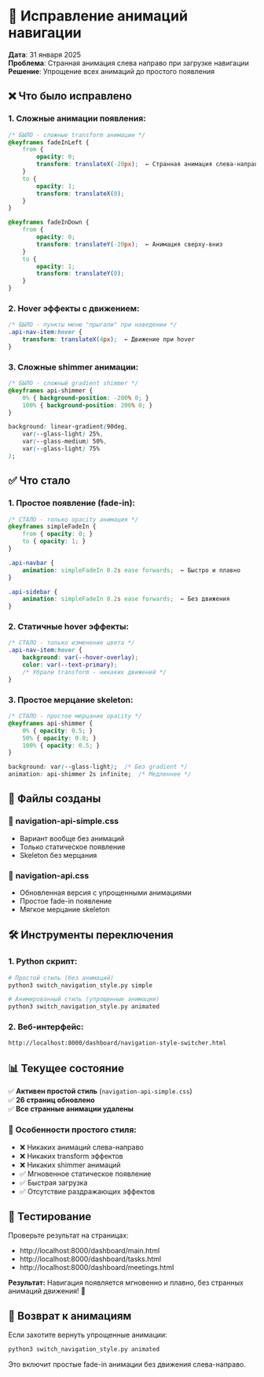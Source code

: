 # 🎨 Исправление анимаций навигации

**Дата**: 31 января 2025  
**Проблема**: Странная анимация слева направо при загрузке навигации  
**Решение**: Упрощение всех анимаций до простого появления  

## ❌ Что было исправлено

### 1. **Сложные анимации появления:**
```css
/* БЫЛО - сложные transform анимации */
@keyframes fadeInLeft {
    from {
        opacity: 0;
        transform: translateX(-20px);  ← Странная анимация слева-направо
    }
    to {
        opacity: 1;
        transform: translateX(0);
    }
}

@keyframes fadeInDown {
    from {
        opacity: 0;
        transform: translateY(-20px);  ← Анимация сверху-вниз
    }
    to {
        opacity: 1;
        transform: translateY(0);
    }
}
```

### 2. **Hover эффекты с движением:**
```css
/* БЫЛО - пункты меню "прыгали" при наведении */
.api-nav-item:hover {
    transform: translateX(4px);  ← Движение при hover
}
```

### 3. **Сложные shimmer анимации:**
```css
/* БЫЛО - сложный gradient shimmer */
@keyframes api-shimmer {
    0% { background-position: -200% 0; }
    100% { background-position: 200% 0; }
}

background: linear-gradient(90deg, 
    var(--glass-light) 25%, 
    var(--glass-medium) 50%, 
    var(--glass-light) 75%
);
```

## ✅ Что стало

### 1. **Простое появление (fade-in):**
```css
/* СТАЛО - только opacity анимация */
@keyframes simpleFadeIn {
    from { opacity: 0; }
    to { opacity: 1; }
}

.api-navbar {
    animation: simpleFadeIn 0.2s ease forwards;  ← Быстро и плавно
}

.api-sidebar {
    animation: simpleFadeIn 0.2s ease forwards;  ← Без движения
}
```

### 2. **Статичные hover эффекты:**
```css
/* СТАЛО - только изменение цвета */
.api-nav-item:hover {
    background: var(--hover-overlay);
    color: var(--text-primary);
    /* Убрали transform - никаких движений */
}
```

### 3. **Простое мерцание skeleton:**
```css
/* СТАЛО - простое мерцание opacity */
@keyframes api-shimmer {
    0% { opacity: 0.5; }
    50% { opacity: 0.8; }
    100% { opacity: 0.5; }
}

background: var(--glass-light);  /* Без gradient */
animation: api-shimmer 2s infinite;  /* Медленнее */
```

## 🔄 Файлы созданы

### 📁 **navigation-api-simple.css**
- Вариант вообще без анимаций 
- Только статическое появление
- Skeleton без мерцания

### 📁 **navigation-api.css** 
- Обновленная версия с упрощенными анимациями
- Простое fade-in появление
- Мягкое мерцание skeleton

## 🛠️ Инструменты переключения

### 1. **Python скрипт:**
```bash
# Простой стиль (без анимаций)
python3 switch_navigation_style.py simple

# Анимированный стиль (упрощенные анимации) 
python3 switch_navigation_style.py animated
```

### 2. **Веб-интерфейс:**
```
http://localhost:8000/dashboard/navigation-style-switcher.html
```

## 📊 Текущее состояние

✅ **Активен простой стиль** (`navigation-api-simple.css`)  
✅ **26 страниц обновлено**  
✅ **Все странные анимации удалены**  

### 🎯 **Особенности простого стиля:**
- ❌ Никаких анимаций слева-направо
- ❌ Никаких transform эффектов  
- ❌ Никаких shimmer анимаций
- ✅ Мгновенное статическое появление
- ✅ Быстрая загрузка
- ✅ Отсутствие раздражающих эффектов

## 🧪 Тестирование

Проверьте результат на страницах:
- http://localhost:8000/dashboard/main.html
- http://localhost:8000/dashboard/tasks.html  
- http://localhost:8000/dashboard/meetings.html

**Результат:** Навигация появляется мгновенно и плавно, без странных анимаций движения! 🎉

## 🔄 Возврат к анимациям

Если захотите вернуть упрощенные анимации:
```bash
python3 switch_navigation_style.py animated
```

Это включит простые fade-in анимации без движения слева-направо.